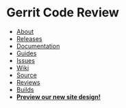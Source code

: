 # Gerrit Code Review

* [About](/about.md)
* [Releases](/releases/README.md)
* [Documentation](https://gerrit-documentation.storage.googleapis.com/Documentation/2.14.5.1/index.html)
* [Guides](/docs/guides.md)
* [Issues](/issues.md)
* [Wiki](https://gerrit.googlesource.com/homepage/+/md-pages/docs/)
* [Source](https://gerrit.googlesource.com/gerrit/)
* [Reviews](https://gerrit-review.googlesource.com/#/q/status:open+project:gerrit)
* [Builds](https://gerrit-ci.gerritforge.com)
* **[Preview our new site
  design!](http://gerrit-documentation.storage.googleapis.com/beta/index.html)**

[home]: /index.md
[logo]: /images/diffy45.png
